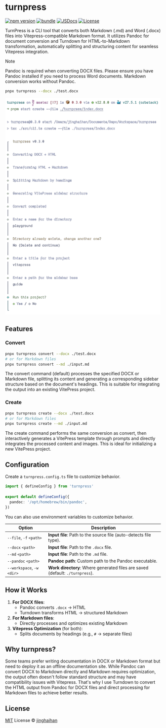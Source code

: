 # turnpress

[![npm version][npm-version-src]][npm-version-href]
[![bundle][bundle-src]][bundle-href]
[![JSDocs][jsdocs-src]][jsdocs-href]
[![License][license-src]][license-href]

TurnPress is a CLI tool that converts both Markdown (.md) and Word (.docx) files into Vitepress-compatible Markdown format. It utilizes Pandoc for document conversion and Turndown for HTML-to-Markdown transformation, automatically splitting and structuring content for seamless Vitepress integration.

> [!NOTE]
> Pandoc is required when converting DOCX files. Please ensure you have Pandoc installed if you need to process Word documents. Markdown conversion works without Pandoc.

```sh
pnpx turnpress --docx ./test.docx
```

![Image](/assets/screenshot.png)

## Features

### Convert

```sh
pnpx turnpress convert --docx ./test.docx
# or for Markdown files
pnpx turnpress convert --md ./input.md
```

The convert command (default) processes the specified DOCX or Markdown file, splitting its content and generating a corresponding sidebar structure based on the document's headings. This is suitable for integrating the output into an existing VitePress project.

### Create

```sh
pnpx turnpress create --docx ./test.docx
# or for Markdown files
pnpx turnpress create --md ./input.md
```

The create command performs the same conversion as convert, then interactively generates a VitePress template through prompts and directly integrates the processed content and images. This is ideal for initializing a new VitePress project.

## Configuration

Create a `turnpress.config.ts` file to customize behavior.

```ts
import { defineConfig } from 'turnpress'

export default defineConfig({
  pandoc: '/opt/homebrew/bin/pandoc',
})
```

You can also use environment variables to customize behavior.

| Option                     | Description                                                                 |
| -------------------------- | --------------------------------------------------------------------------- |
| `--file`, `-f` `<path>`    | **Input file**: Path to the source file (auto-detects file type).           |
| `--docx` `<path>`          | **Input file**: Path to the `.docx` file.                                   |
| `--md` `<path>`            | **Input file**: Path to the `.md` file.                                     |
| `--pandoc` `<path>`        | **Pandoc path**: Custom path to the Pandoc executable.                      |
| `--workspace`, `-w` `<dir>`| **Work directory**: Where generated files are saved (default: `./turnpress`). |

## How it Works

1. **For DOCX files**:
   - Pandoc converts `.docx` → HTML
   - Turndown transforms HTML → structured Markdown
2. **For Markdown files**:
   - Directly processes and optimizes existing Markdown
3. **Vitepress Optimization** (for both):
   - Splits documents by headings (e.g., `#` → separate files)

## Why turnpress?

Some teams prefer writing documentation in DOCX or Markdown format but need to deploy it as an offline documentation site. While Pandoc can convert DOCX to Markdown directly and Markdown requires optimization, the output often doesn't follow standard structure and may have compatibility issues with Vitepress. That's why I use Turndown to convert the HTML output from Pandoc for DOCX files and direct processing for Markdown files to achieve better results.

## License

[MIT](./LICENSE) License © [jinghaihan](https://github.com/jinghaihan)

<!-- Badges -->

[npm-version-src]: https://img.shields.io/npm/v/turnpress?style=flat&colorA=080f12&colorB=1fa669
[npm-version-href]: https://npmjs.com/package/turnpress
[npm-downloads-src]: https://img.shields.io/npm/dm/turnpress?style=flat&colorA=080f12&colorB=1fa669
[npm-downloads-href]: https://npmjs.com/package/turnpress
[bundle-src]: https://img.shields.io/bundlephobia/minzip/turnpress?style=flat&colorA=080f12&colorB=1fa669&label=minzip
[bundle-href]: https://bundlephobia.com/result?p=turnpress
[license-src]: https://img.shields.io/badge/license-MIT-blue.svg?style=flat&colorA=080f12&colorB=1fa669
[license-href]: https://github.com/jinghaihan/turnpress/LICENSE
[jsdocs-src]: https://img.shields.io/badge/jsdocs-reference-080f12?style=flat&colorA=080f12&colorB=1fa669
[jsdocs-href]: https://www.jsdocs.io/package/turnpress
